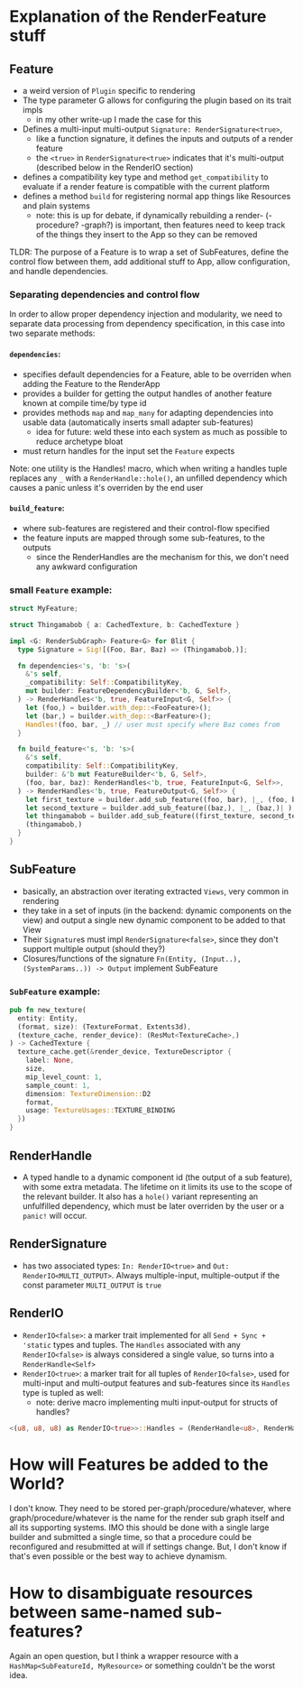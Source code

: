 # Explanation of the RenderFeature stuff

## Feature 
- a weird version of `Plugin` specific to rendering
- The type parameter G allows for configuring the plugin based on its trait impls
  - in my other write-up I made the case for this 
- Defines a multi-input multi-output `Signature: RenderSignature<true>`,
  - like a function signature, it defines the inputs and outputs of a render feature
  - the `<true>` in `RenderSignature<true>` indicates that it's multi-output (described below in the RenderIO section)
- defines a compatibility key type and method `get_compatibility` to evaluate if a render feature is compatible with the current platform
- defines a method `build` for registering normal app things like Resources and plain systems
  - note: this is up for debate, if dynamically rebuilding a render- (-procedure? -graph?) is important, then features need to keep track of the things they insert to the App so they can be removed

TLDR: The purpose of a Feature is to wrap a set of SubFeatures, define the control flow between them, add additional stuff to App, allow configuration, and handle dependencies.

### Separating dependencies and control flow
In order to allow proper dependency injection and modularity, we need to separate data processing from dependency specification, in this case into two separate methods:

#### `dependencies`: 
- specifies default dependencies for a Feature, able to be overriden when adding the Feature to the RenderApp
- provides a builder for getting the output handles of another feature known at compile time/by type id
- provides methods `map` and `map_many` for adapting dependencies into usable data (automatically inserts small adapter sub-features)
  - idea for future: weld these into each system as much as possible to reduce archetype bloat
- must return handles for the input set the `Feature` expects

Note: one utility is the Handles! macro, which when writing a handles tuple replaces any `_` with a `RenderHandle::hole()`, an unfilled dependency which causes a panic unless it's overriden by the end user

#### `build_feature`: 
- where sub-features are registered and their control-flow specified
- the feature inputs are mapped through some sub-features, to the outputs
  - since the RenderHandles are the mechanism for this, we don't need any awkward configuration

### small `Feature` example: 

```rs
struct MyFeature;

struct Thingamabob { a: CachedTexture, b: CachedTexture }

impl <G: RenderSubGraph> Feature<G> for Blit {
  type Signature = Sig![(Foo, Bar, Baz) => (Thingamabob,)];

  fn dependencies<'s, 'b: 's>(
    &'s self,
    _compatibility: Self::CompatibilityKey,
    mut builder: FeatureDependencyBuilder<'b, G, Self>,
  ) -> RenderHandles<'b, true, FeatureInput<G, Self>> {
    let (foo,) = builder.with_dep::<FooFeature>();
    let (bar,) = builder.with_dep::<BarFeature>();
    Handles!(foo, bar, _) // user must specify where Baz comes from
  }

  fn build_feature<'s, 'b: 's>(
    &'s self,
    compatibility: Self::CompatibilityKey,
    builder: &'b mut FeatureBuilder<'b, G, Self>,
    (foo, bar, baz): RenderHandles<'b, true, FeatureInput<G, Self>>,
  ) -> RenderHandles<'b, true, FeatureOutput<G, Self>> {
    let first_texture = builder.add_sub_feature((foo, bar), |_, (foo, bar)| { todo!() }); // macro possibility for making this less verbose
    let second_texture = builder.add_sub_feature((baz,), |_, (baz,)| );
    let thingamabob = builder.add_sub_feature((first_texture, second_texture), |_, (a, b)| { Thingamabob { a, b } });
    (thingamabob,)
  }
}
```

## SubFeature

- basically, an abstraction over iterating extracted `Views`, very common in rendering
- they take in a set of inputs (in the backend: dynamic components on the view) and output a single new dynamic component to be added to that View
- Their `Signature`s must impl `RenderSignature<false>`, since they don't support multiple output (should they?)
- Closures/functions of the signature `Fn(Entity, (Input..), (SystemParams..)) -> Output` implement SubFeature

### `SubFeature` example:

```rs 
pub fn new_texture(
  entity: Entity,
  (format, size): (TextureFormat, Extents3d),
  (texture_cache, render_device): (ResMut<TextureCache>,)
) -> CachedTexture {
  texture_cache.get(&render_device, TextureDescriptor {
    label: None,
    size,
    mip_level_count: 1,
    sample_count: 1,
    dimension: TextureDimension::D2
    format,
    usage: TextureUsages::TEXTURE_BINDING
  })
}
```

## RenderHandle 
- A typed handle to a dynamic component id (the output of a sub feature), with some extra metadata. The lifetime on it limits its use to the scope of the relevant builder. It also has a `hole()` variant representing an unfulfilled dependency, which must be later overriden by the user or a `panic!` will occur.

## RenderSignature

- has two associated types: `In: RenderIO<true>` and `Out: RenderIO<MULTI_OUTPUT>`. Always multiple-input, multiple-output if the const parameter `MULTI_OUTPUT` is `true`

## RenderIO<const MULT: bool>

- `RenderIO<false>`: a marker trait implemented for all `Send + Sync + 'static` types and tuples. The `Handles` associated with any `RenderIO<false>` is always considered a single value, so turns into a `RenderHandle<Self>`
- `RenderIO<true>`: a marker trait for all tuples of `RenderIO<false>`, used for multi-input and multi-output features and sub-features since its `Handles` type is tupled as well:
  - note: derive macro implementing multi input-output for structs of handles?

```rs 
<(u8, u8, u8) as RenderIO<true>>::Handles = (RenderHandle<u8>, RenderHandle<u8>, RenderHandle<u8>);
```

# How will Features be added to the World? 

I don't know. They need to be stored per-graph/procedure/whatever, where graph/procedure/whatever is the name for the render sub graph itself and all its supporting systems. IMO this should be done with a single large builder and submitted a single time, so that a procedure could be reconfigured and resubmitted at will if settings change. But, I don't know if that's even possible or the best way to achieve dynamism.

# How to disambiguate resources between same-named sub-features? 

Again an open question, but I think a wrapper resource with a `HashMap<SubFeatureId, MyResource>` or something couldn't be the worst idea.
